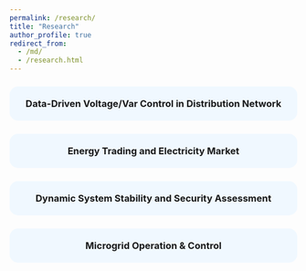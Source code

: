 ```yaml
---
permalink: /research/
title: "Research"
author_profile: true
redirect_from: 
  - /md/
  - /research.html
---
```

<h3 style="background-color:#f0f8ff; padding:20px; border-radius:15px; text-align:center;">
  Data-Driven Voltage/Var Control in Distribution Network
</h3>

<h3 style="background-color:#f0f8ff; padding:20px; border-radius:15px; text-align:center;">
  Energy Trading and Electricity Market
</h3>

<h3 style="background-color:#f0f8ff; padding:20px; border-radius:15px; text-align:center;">
  Dynamic System Stability and Security Assessment
</h3>

<h3 style="background-color:#f0f8ff; padding:20px; border-radius:15px; text-align:center;">
  Microgrid Operation & Control
</h3>


